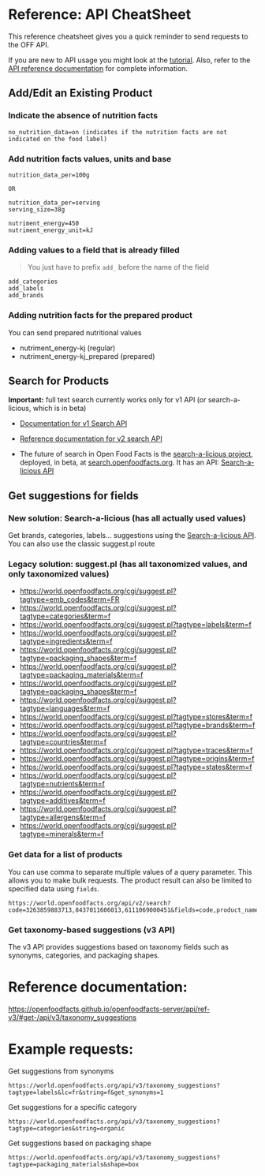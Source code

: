 # Reference: API CheatSheet 

This reference cheatsheet gives you a quick reminder to send requests to the OFF API.

If you are new to API usage you might look at the [tutorial](tutorial-off-api.md).
Also, refer to the [API reference documentation](ref-v2.md) for complete information.

## Add/Edit an Existing Product

### Indicate the absence of nutrition facts

```text
no_nutrition_data=on (indicates if the nutrition facts are not indicated on the food label)
```

### Add nutrition facts values, units and base

```text
nutrition_data_per=100g

OR

nutrition_data_per=serving
serving_size=38g
```

```text
nutriment_energy=450
nutriment_energy_unit=kJ
```

### Adding values to a field that is already filled

> You just have to prefix `add_` before the name of the field

```text
add_categories
add_labels
add_brands
```

### Adding nutrition facts for the prepared product
You can send prepared nutritional values
* nutriment_energy-kj (regular)
* nutriment_energy-kj_prepared (prepared)

## Search for Products

**Important:** full text search currently works only for v1 API (or search-a-licious, which is in beta)

* [Documentation for v1 Search API](https://wiki.openfoodfacts.org/API/Read/Search)

* [Reference documentation for v2 search API](https://openfoodfacts.github.io/openfoodfacts-server/api/ref-v2/#get-/api/v2/search)

* The future of search in Open Food Facts is the [search-a-licious project](https://github.com/openfoodfacts/search-a-licious), deployed, in beta, at [search.openfoodfacts.org](https://search.openfoodfacts.org/). It has an API: [Search-a-licious API](https://search.openfoodfacts.org/docs)

## Get suggestions for fields
### New solution: Search-a-licious (has all actually used values)
Get brands, categories, labels… suggestions using the [Search-a-licious API](https://search.openfoodfacts.org/docs). 
You can also use the classic suggest.pl route

### Legacy solution: suggest.pl (has all taxonomized values, and only taxonomized values)
* https://world.openfoodfacts.org/cgi/suggest.pl?tagtype=emb_codes&term=FR
* https://world.openfoodfacts.org/cgi/suggest.pl?tagtype=categories&term=f
* https://world.openfoodfacts.org/cgi/suggest.pl?tagtype=labels&term=f
* https://world.openfoodfacts.org/cgi/suggest.pl?tagtype=ingredients&term=f
* https://world.openfoodfacts.org/cgi/suggest.pl?tagtype=packaging_shapes&term=f
* https://world.openfoodfacts.org/cgi/suggest.pl?tagtype=packaging_materials&term=f
* https://world.openfoodfacts.org/cgi/suggest.pl?tagtype=packaging_shapes&term=f
* https://world.openfoodfacts.org/cgi/suggest.pl?tagtype=languages&term=f
* https://world.openfoodfacts.org/cgi/suggest.pl?tagtype=stores&term=f
* https://world.openfoodfacts.org/cgi/suggest.pl?tagtype=brands&term=f
* https://world.openfoodfacts.org/cgi/suggest.pl?tagtype=countries&term=f
* https://world.openfoodfacts.org/cgi/suggest.pl?tagtype=traces&term=f
* https://world.openfoodfacts.org/cgi/suggest.pl?tagtype=origins&term=f
* https://world.openfoodfacts.org/cgi/suggest.pl?tagtype=states&term=f
* https://world.openfoodfacts.org/cgi/suggest.pl?tagtype=nutrients&term=f
* https://world.openfoodfacts.org/cgi/suggest.pl?tagtype=additives&term=f
* https://world.openfoodfacts.org/cgi/suggest.pl?tagtype=allergens&term=f
* https://world.openfoodfacts.org/cgi/suggest.pl?tagtype=minerals&term=f

### Get data for a list of products

You can use comma to separate multiple values of a query parameter. This allows you to make bulk requests. The product result can also be limited to specified data using `fields`.

```text
https://world.openfoodfacts.org/api/v2/search?code=3263859883713,8437011606013,6111069000451&fields=code,product_name
```

### Get taxonomy-based suggestions (v3 API)

The v3 API provides suggestions based on taxonomy fields such as synonyms, categories, and packaging shapes.

# Reference documentation:
https://openfoodfacts.github.io/openfoodfacts-server/api/ref-v3/#get-/api/v3/taxonomy_suggestions

# Example requests:
Get suggestions from synonyms
```text
https://world.openfoodfacts.org/api/v3/taxonomy_suggestions?tagtype=labels&lc=fr&string=f&get_synonyms=1
```
Get suggestions for a specific category
```text
https://world.openfoodfacts.org/api/v3/taxonomy_suggestions?tagtype=categories&string=organic
```
Get suggestions based on packaging shape
```text
https://world.openfoodfacts.org/api/v3/taxonomy_suggestions?tagtype=packaging_materials&shape=box
```
